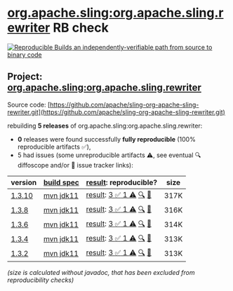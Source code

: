 [org.apache.sling:org.apache.sling.rewriter](https://central.sonatype.com/artifact/org.apache.sling/org.apache.sling.rewriter/versions) RB check
=======

[![Reproducible Builds](https://reproducible-builds.org/images/logos/rb.svg) an independently-verifiable path from source to binary code](https://reproducible-builds.org/)

## Project: [org.apache.sling:org.apache.sling.rewriter](https://central.sonatype.com/artifact/org.apache.sling/org.apache.sling.rewriter/versions)

Source code: [https://github.com/apache/sling-org-apache-sling-rewriter.git](https://github.com/apache/sling-org-apache-sling-rewriter.git)

rebuilding **5 releases** of org.apache.sling:org.apache.sling.rewriter:
- **0** releases were found successfully **fully reproducible** (100% reproducible artifacts :white_check_mark:),
- 5 had issues (some unreproducible artifacts :warning:, see eventual :mag: diffoscope and/or :memo: issue tracker links):

| version | [build spec](/BUILDSPEC.md) | [result](https://reproducible-builds.org/docs/jvm/): reproducible? | size |
| -- | --------- | ------ | -- |
| [1.3.10](https://central.sonatype.com/artifact/org.apache.sling/org.apache.sling.rewriter/1.3.10/pom) | [mvn jdk11](org.apache.sling.rewriter-1.3.10.buildspec) | [result](org.apache.sling.rewriter-1.3.10.buildinfo): [3 :white_check_mark:  1 :warning:](org.apache.sling.rewriter-1.3.10.buildcompare) [:mag:](org.apache.sling.rewriter-1.3.10.diffoscope) [:memo:](https://github.com/apache/sling-org-apache-sling-rewriter/pull/13) | 317K |
| [1.3.8](https://central.sonatype.com/artifact/org.apache.sling/org.apache.sling.rewriter/1.3.8/pom) | [mvn jdk11](org.apache.sling.rewriter-1.3.8.buildspec) | [result](org.apache.sling.rewriter-1.3.8.buildinfo): [3 :white_check_mark:  1 :warning:](org.apache.sling.rewriter-1.3.8.buildcompare) [:mag:](org.apache.sling.rewriter-1.3.8.diffoscope) [:memo:](https://github.com/apache/sling-org-apache-sling-rewriter/pull/13) | 316K |
| [1.3.6](https://central.sonatype.com/artifact/org.apache.sling/org.apache.sling.rewriter/1.3.6/pom) | [mvn jdk11](org.apache.sling.rewriter-1.3.6.buildspec) | [result](org.apache.sling.rewriter-1.3.6.buildinfo): [3 :white_check_mark:  1 :warning:](org.apache.sling.rewriter-1.3.6.buildcompare) [:mag:](org.apache.sling.rewriter-1.3.6.diffoscope) [:memo:](https://github.com/apache/sling-org-apache-sling-rewriter/pull/13) | 314K |
| [1.3.4](https://central.sonatype.com/artifact/org.apache.sling/org.apache.sling.rewriter/1.3.4/pom) | [mvn jdk11](org.apache.sling.rewriter-1.3.4.buildspec) | [result](org.apache.sling.rewriter-1.3.4.buildinfo): [3 :white_check_mark:  1 :warning:](org.apache.sling.rewriter-1.3.4.buildcompare) [:mag:](org.apache.sling.rewriter-1.3.4.diffoscope) [:memo:](https://github.com/apache/sling-org-apache-sling-rewriter/pull/10) | 313K |
| [1.3.2](https://central.sonatype.com/artifact/org.apache.sling/org.apache.sling.rewriter/1.3.2/pom) | [mvn jdk11](org.apache.sling.rewriter-1.3.2.buildspec) | [result](org.apache.sling.rewriter-1.3.2.buildinfo): [3 :white_check_mark:  1 :warning:](org.apache.sling.rewriter-1.3.2.buildcompare) [:mag:](org.apache.sling.rewriter-1.3.2.diffoscope) [:memo:](https://issues.apache.org/jira/browse/SM-5021) | 313K |

<i>(size is calculated without javadoc, that has been excluded from reproducibility checks)</i>
